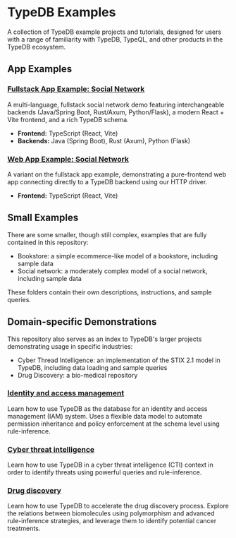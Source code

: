 # TypeDB Examples

A collection of TypeDB example projects and tutorials, designed for users with a range of familiarity with TypeDB,
TypeQL, and other products in the TypeDB ecosystem.

## App Examples

### [Fullstack App Example: Social Network](fullstack)

A multi-language, fullstack social network demo featuring interchangeable backends (Java/Spring Boot, Rust/Axum, Python/Flask), a modern
React + Vite frontend, and a rich TypeDB schema.

- **Frontend:** TypeScript (React, Vite)
- **Backends:** Java (Spring Boot), Rust (Axum), Python (Flask)

### [Web App Example: Social Network](webapp)

A variant on the fullstack app example, 
demonstrating a pure-frontend web app connecting directly to a TypeDB backend using our HTTP driver.

- **Frontend:** TypeScript (React, Vite)

## Small Examples

There are some smaller, though still complex, examples that are fully contained in this repository:

* Bookstore: a simple ecommerce-like model of a bookstore, including sample data
* Social network: a moderately complex model of a social network, including sample data

These folders contain their own descriptions, instructions, and sample queries.

## Domain-specific Demonstrations

This repository also serves as an index to TypeDB's larger projects demonstrating usage in specific industries:

* Cyber Thread Intelligence: an implementation of the STIX 2.1 model in TypeDB, including data loading and sample queries
* Drug Discovery: a bio-medical repository 


### [Identity and access management](https://github.com/vaticle/typedb-examples/tree/master/identity-and-access-management)

Learn how to use TypeDB as the database for an identity and access management (IAM) system. Uses a flexible data model
to automate permission inheritance and policy enforcement at the schema level using rule-inference.

### [Cyber threat intelligence](https://github.com/vaticle/typedb-examples/tree/master/cyber-threat-intelligence)

Learn how to use TypeDB in a cyber threat intelligence (CTI) context in order to identify threats using powerful queries
and rule-inference.

### [Drug discovery](https://github.com/vaticle/typedb-examples/tree/master/drug-discovery)

Learn how to use TypeDB to accelerate the drug discovery process. Explore the relations between biomolecules using
polymorphism and advanced rule-inference strategies, and leverage them to identify potential cancer treatments.
